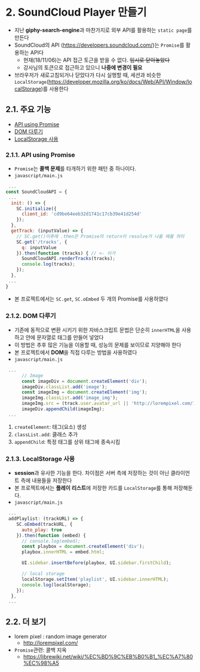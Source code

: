 # 2. SoundCloud Player 만들기
- 지난 **giphy-search-engine**과 마찬가지로 외부 API를 활용하는 `static page`를 만든다
- SoundCloud의 API (https://developers.soundcloud.com/)는 `Promise`를 활용하는 API다
  - 현재(18/11/06)는 API 접근 토근을 받을 수 없다. ~~임시로 닫아놓았다~~
  - 강사님의 토큰으로 접근하고 있으니 **나중에 변경이 필요**
- 브라우저가 새로고침되거나 닫았다가 다시 실행할 때, 세션과 비슷한 `LocalStorage`(https://developer.mozilla.org/ko/docs/Web/API/Window/localStorage)를 사용한다
## 2.1. 주요 기능
- [API using Promise](#2.1.1._API_using_Promise)
- [DOM 다루기](#2.1.2._DOM_다루기)
- [LocalStorage 사용](#2.1.3._LocalStorage_사용)
### 2.1.1. API using Promise
- `Promise`는 **콜백 문제**를 타개하기 위한 패턴 중 하나이다.
- `javascript/main.js`
```javascript
 ...
const SoundCloudAPI = {
 ...
  init: () => {
    SC.initialize({
      client_id: 'cd9be64eeb32d1741c17cb39e41d254d'
    });
  },
  getTrack: (inputValue) => {
    // SC.get()이후에 .then은 Promise의 return이 resolve가 나올 때를 의미
    SC.get('/tracks', {
      q: inputValue
    }).then(function (tracks) { // <- 이거
      SoundCloudAPI.renderTracks(tracks);
      console.log(tracks);
    });
  },
 ...
}
```
- 본 프로젝트에서는 `SC.get`, `SC.oEmbed` 두 개의 Promise를 사용하였다

### 2.1.2. DOM 다루기
- 기존에 동적으로 변환 시키기 위한 자바스크립트 문법은 단순히 `innerHTML`을 사용하고 안에 문자열로 태그를 만들어 넣었다
- 이 방법은 추후 많은 기능을 이용할 때, 성능의 문제를 보이므로 지양해야 한다
- 본 프로젝트에서 **DOM**을 직접 다루는 방법을 사용하였다
- `javascript/main.js`
```javascript
 ...
      // Image
      const imageDiv = document.createElement('div');
      imageDiv.classList.add('image');
      const imageImg = document.createElement('img');
      imageImg.classList.add('image_img');
      imageImg.src = (track.user.avatar_url || 'http://lorempixel.com/100/100/abstract');
      imageDiv.appendChild(imageImg);
 ...
```
1. `createElement`: 태그(요소) 생성
2. `classList.add`: 클래스 추가
3. `appendChild`:  특정 태그를 상위 태그에 종속시킴
### 2.1.3. LocalStorage 사용
- **session**과 유사한 기능을 한다. 차이점은 서버 측에 저장하는 것이 아닌 클라이언트 측에 내용들을 저장한다
- 본 프로젝트에서는 **플레이 리스트**에 저장한 카드를 `LocalStorage`를 통해 저장해둔다.
- `javascript/main.js`
```javascript
 ...
 addPlaylist: (trackURL) => {
    SC.oEmbed(trackURL, {
      auto_play: true
    }).then(function (embed) {
      // console.log(embed);
      const playbox = document.createElement('div');
      playbox.innerHTML = embed.html;

      UI.sidebar.insertBefore(playbox, UI.sidebar.firstChild);

      // local storage
      localStorage.setItem('playlist', UI.sidebar.innerHTML);
      console.log(localStorage);
    });
  },
 ...
```
## 2.2. 더 보기
- lorem pixel : random image generator
  - http://lorempixel.com/
- `Promise`관련: 콜백 지옥
  - https://librewiki.net/wiki/%EC%BD%9C%EB%B0%B1_%EC%A7%80%EC%98%A5